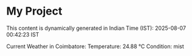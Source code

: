 # My Project

This content is dynamically generated in Indian Time (IST): 2025-08-07 00:42:23 IST


Current Weather in Coimbatore:
Temperature: 24.88 °C
Condition: mist
